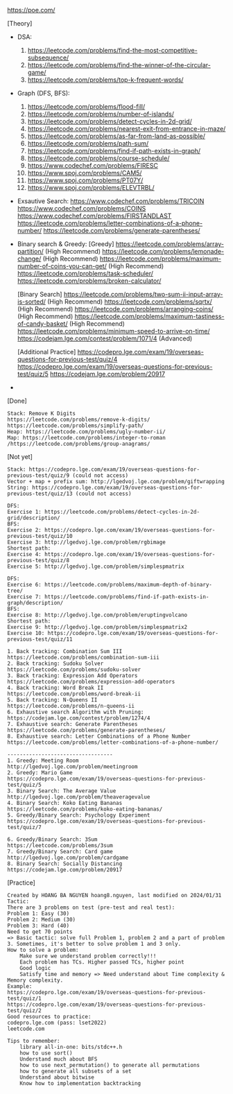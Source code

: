 https://poe.com/

[Theory]
- DSA:
  	1. https://leetcode.com/problems/find-the-most-competitive-subsequence/
	2. https://leetcode.com/problems/find-the-winner-of-the-circular-game/
	3. https://leetcode.com/problems/top-k-frequent-words/
	
- Graph (DFS, BFS):
	1. https://leetcode.com/problems/flood-fill/    
	2. https://leetcode.com/problems/number-of-islands/  
	3. https://leetcode.com/problems/detect-cycles-in-2d-grid/     
	4. https://leetcode.com/problems/nearest-exit-from-entrance-in-maze/   
	5. https://leetcode.com/problems/as-far-from-land-as-possible/  
	6. https://leetcode.com/problems/path-sum/
	7. https://leetcode.com/problems/find-if-path-exists-in-graph/
	8. https://leetcode.com/problems/course-schedule/   
	9. https://www.codechef.com/problems/FIRESC
	10. https://www.spoj.com/problems/CAM5/
	11. https://www.spoj.com/problems/PT07Y/ 
	12. https://www.spoj.com/problems/ELEVTRBL/

- Exsautive Search:
	https://www.codechef.com/problems/TRICOIN
	https://www.codechef.com/problems/COINS
	https://www.codechef.com/problems/FIRSTANDLAST
	https://leetcode.com/problems/letter-combinations-of-a-phone-number/
	https://leetcode.com/problems/generate-parentheses/ 
- Binary search & Greedy:
  	[Greedy]
		https://leetcode.com/problems/array-partition/ (High Recommend)
		https://leetcode.com/problems/lemonade-change/ (High Recommend)
		https://leetcode.com/problems/maximum-number-of-coins-you-can-get/ (High Recommend)
		https://leetcode.com/problems/task-scheduler/ 
		https://leetcode.com/problems/broken-calculator/ 
		
	[Binary Search]
		https://leetcode.com/problems/two-sum-ii-input-array-is-sorted/ (High Recommend)
		https://leetcode.com/problems/sqrtx/ (High Recommend)
		https://leetcode.com/problems/arranging-coins/  (High Recommend)
		https://leetcode.com/problems/maximum-tastiness-of-candy-basket/ (High Recommend)
		https://leetcode.com/problems/minimum-speed-to-arrive-on-time/ 
		https://codejam.lge.com/contest/problem/1071/4 (Advanced)
		
	[Additional Practice]
		https://codepro.lge.com/exam/19/overseas-questions-for-previous-test/quiz/4
		https://codepro.lge.com/exam/19/overseas-questions-for-previous-test/quiz/5
		https://codejam.lge.com/problem/20917
- 

[Done]
	
 	Stack: Remove K Digits
	https://leetcode.com/problems/remove-k-digits/
	https://leetcode.com/problems/simplify-path/
	Heap: https://leetcode.com/problems/ugly-number-ii/
	Map: https://leetcode.com/problems/integer-to-roman
	/https://leetcode.com/problems/group-anagrams/
	

[Not yet]
	
	Stack: https://codepro.lge.com/exam/19/overseas-questions-for-previous-test/quiz/9 (could not access)
	Vector + map + prefix sum: http://lgedvoj.lge.com/problem/giftwrapping
	String: https://codepro.lge.com/exam/19/overseas-questions-for-previous-test/quiz/13 (could not access)
	
	DFS:
	Exercise 1: https://leetcode.com/problems/detect-cycles-in-2d-grid/description/
	BFS:
	Exercise 2: https://codepro.lge.com/exam/19/overseas-questions-for-previous-test/quiz/10
	Exercise 3: http://lgedvoj.lge.com/problem/rgbimage
	Shortest path:
	Exercise 4: https://codepro.lge.com/exam/19/overseas-questions-for-previous-test/quiz/8
	Exercise 5: http://lgedvoj.lge.com/problem/simplespmatrix
	
	DFS:
	Exercise 6: https://leetcode.com/problems/maximum-depth-of-binary-tree/
	Exercise 7: https://leetcode.com/problems/find-if-path-exists-in-graph/description/
	BFS:
	Exercise 8: http://lgedvoj.lge.com/problem/eruptingvolcano
	Shortest path:
	Exercise 9: http://lgedvoj.lge.com/problem/simplespmatrix2
	Exercise 10: https://codepro.lge.com/exam/19/overseas-questions-for-previous-test/quiz/11
	
	1. Back tracking: Combination Sum III
	https://leetcode.com/problems/combination-sum-iii
	2. Back tracking: Sudoku Solver
	https://leetcode.com/problems/sudoku-solver
	3. Back tracking: Expression Add Operators
	https://leetcode.com/problems/expression-add-operators
	4. Back tracking: Word Break II
	https://leetcode.com/problems/word-break-ii
	5. Back tracking: N-Queens II
	https://leetcode.com/problems/n-queens-ii
	6. Exhaustive search Algorithm with Pruning:
	https://codejam.lge.com/contest/problem/1274/4
	7. Exhaustive search: Generate Parentheses
	https://leetcode.com/problems/generate-parentheses/ 
	8. Exhaustive search: Letter Combinations of a Phone Number
	https://leetcode.com/problems/letter-combinations-of-a-phone-number/

	----------------------------------
	1. Greedy: Meeting Room
	http://lgedvoj.lge.com/problem/meetingroom
	2. Greedy: Mario Game
	https://codepro.lge.com/exam/19/overseas-questions-for-previous-test/quiz/5
	3. Binary Search: The Average Value
	http://lgedvoj.lge.com/problem/theaveragevalue
	4. Binary Search: Koko Eating Bananas
	https://leetcode.com/problems/koko-eating-bananas/
	5. Greedy/Binary Search: Psychology Experiment
	https://codepro.lge.com/exam/19/overseas-questions-for-previous-test/quiz/7
	
	6. Greedy/Binary Search: 3Sum
	https://leetcode.com/problems/3sum
	7. Greedy/Binary Search: Card game 
	http://lgedvoj.lge.com/problem/cardgame
	8. Binary Search: Socially Distancing
	https://codejam.lge.com/problem/20917


[Practice]

	Created by HOANG BA NGUYEN hoang8.nguyen, last modified on 2024/01/31
	Tactic:
	There are 3 problems on test (pre-test and real test):
	Problem 1: Easy (30)
	Problem 2: Medium (30)
	Problem 3: Hard (40)
	Need to get 70 points
	=> Basic tactic: solve full Problem 1, problem 2 and a part of problem 3. Sometimes, it's better to solve problem 1 and 3 only.
	How to solve a problem:
		Make sure we understand problem correctly!!!
		Each problem has TCs. Higher passed TCs, higher point
		Good logic
		Satisfy time and memory => Need understand about Time complexity & Memory complexity.
	Example:
	https://codepro.lge.com/exam/19/overseas-questions-for-previous-test/quiz/1
	https://codepro.lge.com/exam/19/overseas-questions-for-previous-test/quiz/2
	Good resources to practice:
	codepro.lge.com (pass: lset2022)
	leetcode.com
	
	Tips to remember:
		library all-in-one: bits/stdc++.h
		how to use sort()
		Understand much about BFS
		how to use next_permutation() to generate all permutations
		how to generate all subsets of a set
		Understand about bitwise
		Know how to implementation backtracking 
